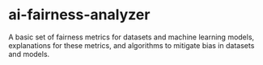 # ai-fairness-analyzer
A basic set of fairness metrics for datasets and machine learning models, explanations for these metrics, and algorithms to mitigate bias in datasets and models.
